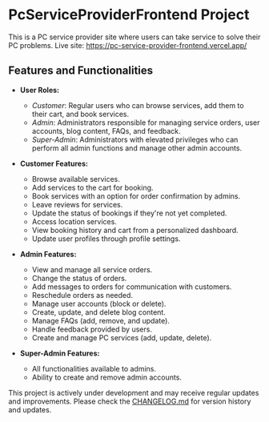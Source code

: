  # PcServiceProviderFrontend Project
 This is a PC service provider site where users can take service to solve their PC problems.
Live site: https://pc-service-provider-frontend.vercel.app/
## Features and Functionalities

- **User Roles:**
  - *Customer*: Regular users who can browse services, add them to their cart, and book services.
  - *Admin*: Administrators responsible for managing service orders, user accounts, blog content, FAQs, and feedback.
  - *Super-Admin*: Administrators with elevated privileges who can perform all admin functions and manage other admin accounts.

- **Customer Features:**
  - Browse available services.
  - Add services to the cart for booking.
  - Book services with an option for order confirmation by admins.
  - Leave reviews for services.
  - Update the status of bookings if they're not yet completed.
  - Access location services.
  - View booking history and cart from a personalized dashboard.
  - Update user profiles through profile settings.

- **Admin Features:**
  - View and manage all service orders.
  - Change the status of orders.
  - Add messages to orders for communication with customers.
  - Reschedule orders as needed.
  - Manage user accounts (block or delete).
  - Create, update, and delete blog content.
  - Manage FAQs (add, remove, and update).
  - Handle feedback provided by users.
  - Create and manage PC services (add, update, delete).

- **Super-Admin Features:**
  - All functionalities available to admins.
  - Ability to create and remove admin accounts.



This project is actively under development and may receive regular updates and improvements. Please check the [CHANGELOG.md](link-to-changelog.md) for version history and updates.

